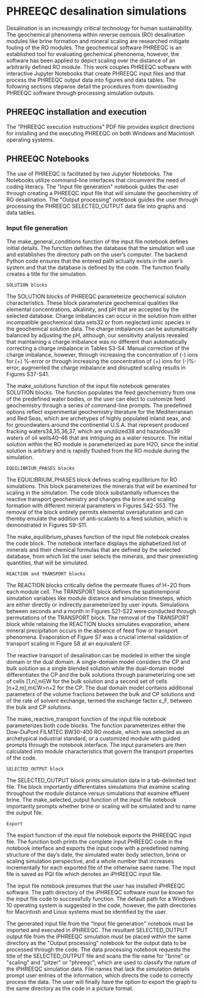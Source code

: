 # PHREEQC desalination simulations

Desalination is an increasingly critical technology for human sustainability. The geochemical phenomena within reverse osmosis (RO) desalination modules like brine formation and mineral scaling are researched mitigate fouling of the RO modules. The geochemical software PHREEQC is an established tool for evaluating gechemical phenonema, however, the software has been applied to depict scaling over the distance of an arbitrarily defined RO module. This work couples PHREEQC software with interactive Jupyter Notebooks that create PHREEQC input files and that process the PHREEQC output data into figures and data tables. The following sections stepwise detail the procedures from downloading PHREEQC software through processing simulation outputs.

## PHREEQC installation and execution

 The "PHREEQC execution instructions" PDF file provides explicit directions for installing and the executing PHREEQC on both Windows and Macintosh operating systems.


## PHREEQC Notebooks 

The use of PHREEQC is facilitated by two Jupyter Notebooks. The Notebooks utilize command-line interfaces that circumvent the need of coding literacy. The "Input file generation" notebook guides the user through creating a PHREEQC input file that will simulate the geochemistry of RO desalination. The "Output processing" notebook guides the user through processing the PHREEQC SELECTED_OUTPUT data file into graphs and data tables.


### Input file generation


The make_general_conditions function of the input file notebook defines initial details. The function defines the database that the simulation will use and establishes the directory path on the user’s computer. The backend Python code ensures that the entered path actually exists in the user’s system and that the database is defined by the code. The function finally creates a title for the simulation.


	SOLUTION blocks


The SOLUTION blocks of PHREEQC parameterize geochemical solution characteristics. These block parameterize geochemical qualities like elemental concentrations, alkalinity, and pH that are accepted by the selected database. Charge imbalances can occur in the solution from either incompatible geochemical data sets32 or from neglected ionic species in the geochemical solution data. The charge imbalances can be automatically balanced by adjusting the pH, although, our sensitivity analysis revealed that maintaining a charge imbalance was no different than automatically correcting a charge imbalance in Tables S3-S4. Manual correction of the charge imbalance, however, through increasing the concentration of (-)  ions for (+) %-error or through increasing the concentration of (+)  ions for (-)%-error, augmented the charge imbalance and disrupted scaling results in Figures S37-S41.

The make_solutions function of the input file notebook generates SOLUTION blocks. The function populates the feed geochemistry from one of the predefined water bodies, or the user can elect to customize feed geochemistry through a series of command-line prompts. The predefined options reflect experimental geochemistry literature for the Mediterranean and Red Seas, which are archetypes of highly populated inland seas, and for groundwaters around the continential U.S.A. that represent produced fracking waters34,35,36,37, which are unutilized38 and hazardous39 waters of oil wells40–46 that are intriguing as a water resource. The initial solution within the RO module is parameterized as pure H2O, since the initial solution is arbitrary and is rapidly flushed from the RO module during the simulation.


	EQUILIBRIUM_PHASES blocks

The EQUILIBRIUM_PHASES block defines scaling equilibrium for RO simulations. This block parameterizes the minerals that will be examined for scaling in the simulation. The code block substantially influences the reactive transport geochemistry and changes the brine and scaling formation with different mineral parameters in Figures S42-S53.  The removal of the block entirely permits elemental oversaturation and can thereby emulate the addition of anti-scalants to a feed solution, which is demonstrated in Figures S9-S11.

The make_equilibrium_phases function of the input file notebook creates the code block. The notebook interface displays the alphabetized list of minerals and their chemical formulas that are defined by the selected database, from which list the user selects the minerals, and their preexisting quantities, that will be simulated. 


	REACTION and TRANSPORT blocks

The REACTION blocks critically define the permeate fluxes of H¬2O from each module cell. The TRANSPORT block defines the spatiotemporal simulation variables like module distance and simulation timesteps, which are either directly or indirectly parameterized by user inputs. Simulations between seconds and a month in Figures S21-S22 were conducted through permutations of the TRANSPORT block. The removal of the TRANSPORT block while retaining the REACTION blocks simulates evaporation, where mineral precipitation occurs in the absence of feed flow or transport phenomena. Evaporation of Figure S7 was a crucial internal validation of transport scaling in Figure S8 at an equivalent CF.

The reactive transport of desalination can be modeled in either the single domain or the dual domain. A single-domain model considers the CP and bulk solution as a single blended solution while the dual-domain model differentiates the CP and the bulk solutions through parameterizing one set of cells [1,n],n∈W for the bulk solution and a second set of cells [n+2,m],m∈W>n+2 for the CP. The dual domain model contains additional parameters of the volume fractions between the bulk and CP solutions and of the rate of solvent exchange, termed the exchange  factor ε_F, between the bulk and CP solutions. 

The make_reactive_transport function of the input file notebook parameterizes both code blocks. The function parameterizes either the Dow-DuPont FILMTEC BW30-400 RO module, which was selected as an archetypical industrial standard, or a customized module with guided prompts through the notebook interface. The input parameters are then calculated into module characteristics that govern the transport properties of the code. 



	SELECTED_OUTPUT block

The SELECTED_OUTPUT block prints simulation data in a tab-delimited text file. The block importantly differentiates simulations that examine scaling throughout the module distance versus simulations that examine effluent brine. The make_selected_output function of the input file notebook importantly prompts whether brine or scaling will be simulated and to name the output file. 


	Export

The export function of the input file notebook exports the PHREEQC input file. The function both prints the complete input PHREEQC code in the notebook interface and exports the input code with a predefined naming structure of the day’s date, the simulated water body selection, brine or scaling simulation perspective, and a whole number that increases incrementally for each exported file of the otherwise same name. The input file is saved as PQI file which denotes an iPHREEQC input file.












The input file notebook presumes that the user has installed iPHREEQC software. The path directory of the iPHREEQC software must be known for the input file code to successfully function. The default path for a Windows 10 operating system is suggested in the code, however, the path directories for Macintosh and Linux systems must be identified by the user.     

The generated input file from the "Input file generation" notebook must be imported and executed in iPHREEQC. The resultant SELECTED_OUTPUT output file from the iPHREEQC simulation must be placed within the same directory as the "Output processing" notebook for the output data to be processed through the code. The data processing notebook requests the title of the SELECTED_OUTPUT file and scans the file name for "brine" or "scaling" and "pitzer" or "phreeqc", which are used to classify the nature of the iPHREEQC simulation data. File names that lack the simulation details prompt user entries of the information, which directs the code to correctly process the data. The user will finally have the option to export the graph to the same directory as the code in a picture format.    
